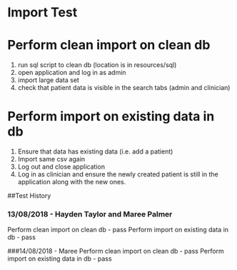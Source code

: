 # Import Test

# Perform clean import on clean db
1. run sql script to clean db (location is in resources/sql)
2. open application and log in as admin
3. import large data set
4. check that patient data is visible in the search tabs (admin and clinician)

# Perform import on existing data in db
1. Ensure that data has existing data (i.e. add a patient)
2. Import same csv again
3. Log out and close application
4. Log in as clinician and ensure the newly created patient is still in the application
along with the new ones.

##Test History
### 13/08/2018 - Hayden Taylor and Maree Palmer
Perform clean import on clean db - pass
Perform import on existing data in db - pass

###14/08/2018 - Maree
Perform clean import on clean db - pass
Perform import on existing data in db - pass
